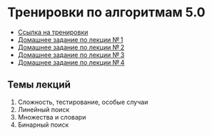 # Тренировки по алгоритмам 5.0

* [Ссылка на тренировки](https://yandex.ru/yaintern/algorithm-training)
* [Домашнее задание по лекции № 1](https://contest.yandex.ru/contest/59539/enter)
* [Домашнее задание по лекции № 2](https://contest.yandex.ru/contest/59540/enter)
* [Домашнее задание по лекции № 3](https://contest.yandex.ru/contest/59541/enter)
* [Домашнее задание по лекции № 4](https://contest.yandex.ru/contest/59542/enter)

## Темы лекций

1. Сложность, тестирование, особые случаи
2. Линейный поиск
3. Множества и словари
4. Бинарный поиск
